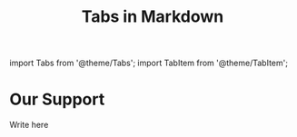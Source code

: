 ﻿---
title: Tabs in Markdown
sidebar_position: 4
---

import Tabs from '@theme/Tabs';
import TabItem from '@theme/TabItem';


# Our Support

Write here

